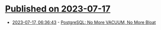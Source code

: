 # [Published on 2023-07-17](index.md)

* [2023-07-17, 06:36:43](https://lobste.rs/s/47fzrd/postgresql_no_more_vacuum_no_more_bloat) - [PostgreSQL: No More VACUUM, No More Bloat](https://www.orioledata.com/blog/no-more-vacuum-in-postgresql/)
